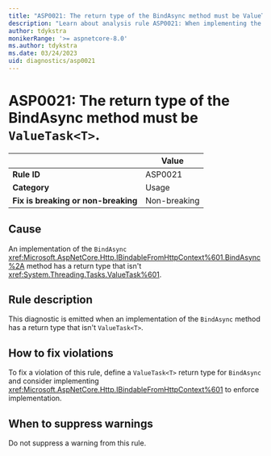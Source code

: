 ```yaml
---
title: "ASP0021: The return type of the BindAsync method must be ValueTask<T>"
description: "Learn about analysis rule ASP0021: When implementing the BindAsync(...) method, the return type must be ValueTask<T>."
author: tdykstra
monikerRange: '>= aspnetcore-8.0'
ms.author: tdykstra
ms.date: 03/24/2023
uid: diagnostics/asp0021
---
```

# ASP0021: The return type of the BindAsync method must be `ValueTask<T>`.

| | Value |
|-|-|
| **Rule ID** |ASP0021|
| **Category** |Usage|
| **Fix is breaking or non-breaking** |Non-breaking|

## Cause

An implementation of the `BindAsync` <xref:Microsoft.AspNetCore.Http.IBindableFromHttpContext%601.BindAsync%2A> method has a return type that isn't <xref:System.Threading.Tasks.ValueTask%601>.

## Rule description

This diagnostic is emitted when an implementation of the `BindAsync` method has a return type that isn't `ValueTask<T>`.

## How to fix violations

To fix a violation of this rule, define a `ValueTask<T>` return type for `BindAsync` and consider implementing <xref:Microsoft.AspNetCore.Http.IBindableFromHttpContext%601> to enforce implementation.

## When to suppress warnings

Do not suppress a warning from this rule.
